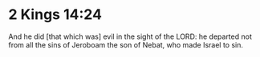 # 2 Kings 14:24

And he did [that which was] evil in the sight of the LORD: he departed not from all the sins of Jeroboam the son of Nebat, who made Israel to sin.